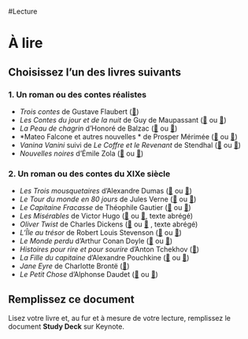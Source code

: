 #Lecture

# À lire
## Choisissez l’un des livres suivants
### 1. Un roman ou des contes réalistes
- *Trois contes* de Gustave Flaubert ([📘](https://www.amazon.fr/dp/2070304108/ref=cm_sw_r_cp_tai_a6rCDb3MG9PZJ))
- *Les Contes du jour et de la nuit* de Guy de Maupassant ([📱](https://books.apple.com/gb/book/contes-du-jour-et-de-la-nuit/id584745680) ou [📘](https://www.amazon.fr/dp/225304654X/ref=cm_sw_r_cp_tai_F5rCDbBVWRXS0))
- *La Peau de chagrin* d’Honoré de Balzac ([📱](https://books.apple.com/gb/book/la-peau-de-chagrin/id382141361) ou [📘](https://www.amazon.fr/dp/2070459489/ref=cm_sw_r_cp_tai_J4rCDbYFW7NQ9))
- *Mateo Falcone et autres nouvelles * de Prosper Mérimée ([📱](https://books.apple.com/gb/book/mateo-falcone-et-autres-nouvelles/id555605833) ou [📘](https://www.amazon.fr/dp/2290054208/ref=cm_sw_r_cp_tai_i1rCDbF3WJKW7))
- *Vanina Vanini* suivi de *Le Coffre et le Revenant* de Stendhal ([📱](https://books.apple.com/gb/book/vanina-vanini-le-coffre-et-le-revenant/id914853324) ou [📘](https://www.amazon.fr/dp/2081285916/ref=cm_sw_r_cp_tai_46rCDb7W2S4V9))
- *Nouvelles noires* d’Émile Zola ([📱](https://books.apple.com/gb/book/nouvelles-noires/id596013571) ou [📘](https://www.amazon.fr/dp/2253163619/ref=cm_sw_r_cp_tai_E.rCDbV7ESZ24))

### 2. Un roman ou des contes du XIXe siècle
- *Les Trois mousquetaires* d’Alexandre Dumas ([📱](https://books.apple.com/gb/book/les-trois-mousquetaires/id381162077) ou [📘](https://www.amazon.fr/dp/2253008885/ref=cm_sw_r_cp_tai_ifsCDbJEPS98H))
- *Le Tour du monde en 80 jours* de Jules Verne ([📱](https://books.apple.com/gb/book/le-tour-du-monde-en-80-jours/id405263119) ou [📘](https://www.amazon.fr/dp/2253006327/ref=cm_sw_r_cp_tai_khsCDb9HEWM9G))
- *Le Capitaine Fracasse* de Théophile Gautier ([📱](https://books.apple.com/gb/book/le-capitaine-fracasse/id405261900) ou [📘](https://www.amazon.fr/dp/2081337282/ref=cm_sw_r_cp_tai_zlsCDbPQC01Z4))
- *Les Misérables* de Victor Hugo ([📱](https://books.apple.com/gb/book/les-mis%C3%A9rables-texte-abr%C3%A9g%C3%A9/id513847410) ou [📘](https://www.amazon.fr/dp/2010008995/ref=cm_sw_r_cp_tai_emsCDbENE49RY), texte abrégé)
- *Oliver Twist* de Charles Dickens ([📱](https://books.apple.com/gb/book/oliver-twist-texte-abr%C3%A9g%C3%A9/id467444509) ou [📘](https://www.amazon.fr/dp/2010009150/ref=cm_sw_r_cp_tai_hnsCDb6RSR03F) , texte abrégé)
- *L’Île au trésor* de Robert Louis Stevenson ([📱](https://books.apple.com/gb/book/l%C3%AEle-au-tr%C3%A9sor/id453690463) ou [📘](https://www.amazon.fr/dp/2070651843/ref=cm_sw_r_cp_tai_YnsCDb21ADXWZ))
- *Le Monde perdu* d’Arthur Conan Doyle ([📱](https://books.apple.com/gb/book/le-monde-perdu-sous-la-mer-texte-int%C3%A9gral/id464787074) ou [📘](https://www.amazon.fr/dp/2012202152/ref=cm_sw_r_cp_tai_xosCDb1G1RS7X))
- *Histoires pour rire et pour sourire* d’Anton Tchekhov ([📘](https://www.amazon.fr/dp/2211026451/ref=cm_sw_r_cp_tai_6osCDbN1EZKZA))
- *La Fille du capitaine* d’Alexandre Pouchkine ([📱](https://books.apple.com/gb/book/la-fille-du-capitaine-texte-int%C3%A9gral/id464789179) ou [📘](https://www.amazon.fr/dp/2290340820/ref=cm_sw_r_cp_tai_3psCDbHRWHS42))
- *Jane Eyre* de Charlotte Brontë ([📘](https://www.amazon.fr/dp/2070446050/ref=cm_sw_r_cp_tai_EqsCDbYJ48Z29))
- *Le Petit Chose* d’Alphonse Daudet ([📱](https://books.apple.com/gb/book/le-petit-chose/id543888520) ou [📘](https://www.amazon.fr/dp/225300488X/ref=cm_sw_r_cp_tai_xrsCDbWMRE7AA))

## Remplissez ce document
Lisez votre livre et, au fur et à mesure de votre lecture, remplissez le document **Study Deck** sur Keynote.